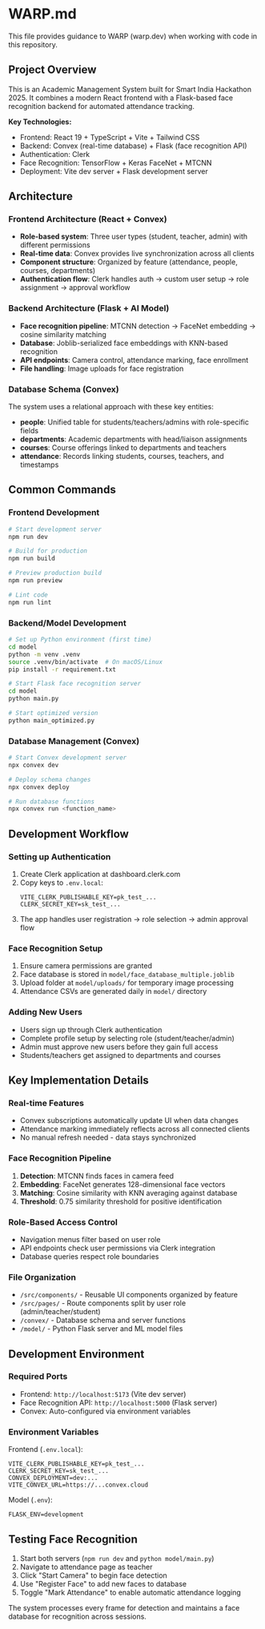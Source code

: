 # WARP.md

This file provides guidance to WARP (warp.dev) when working with code in this repository.

## Project Overview

This is an Academic Management System built for Smart India Hackathon 2025. It combines a modern React frontend with a Flask-based face recognition backend for automated attendance tracking.

**Key Technologies:**
- Frontend: React 19 + TypeScript + Vite + Tailwind CSS
- Backend: Convex (real-time database) + Flask (face recognition API)
- Authentication: Clerk
- Face Recognition: TensorFlow + Keras FaceNet + MTCNN
- Deployment: Vite dev server + Flask development server

## Architecture

### Frontend Architecture (React + Convex)
- **Role-based system**: Three user types (student, teacher, admin) with different permissions
- **Real-time data**: Convex provides live synchronization across all clients
- **Component structure**: Organized by feature (attendance, people, courses, departments)
- **Authentication flow**: Clerk handles auth → custom user setup → role assignment → approval workflow

### Backend Architecture (Flask + AI Model)
- **Face recognition pipeline**: MTCNN detection → FaceNet embedding → cosine similarity matching
- **Database**: Joblib-serialized face embeddings with KNN-based recognition
- **API endpoints**: Camera control, attendance marking, face enrollment
- **File handling**: Image uploads for face registration

### Database Schema (Convex)
The system uses a relational approach with these key entities:
- **people**: Unified table for students/teachers/admins with role-specific fields
- **departments**: Academic departments with head/liaison assignments  
- **courses**: Course offerings linked to departments and teachers
- **attendance**: Records linking students, courses, teachers, and timestamps

## Common Commands

### Frontend Development
```bash
# Start development server
npm run dev

# Build for production
npm run build

# Preview production build
npm run preview

# Lint code
npm run lint
```

### Backend/Model Development  
```bash
# Set up Python environment (first time)
cd model
python -m venv .venv
source .venv/bin/activate  # On macOS/Linux
pip install -r requirement.txt

# Start Flask face recognition server
cd model
python main.py

# Start optimized version
python main_optimized.py
```

### Database Management (Convex)
```bash
# Start Convex development server
npx convex dev

# Deploy schema changes
npx convex deploy

# Run database functions
npx convex run <function_name>
```

## Development Workflow

### Setting up Authentication
1. Create Clerk application at dashboard.clerk.com
2. Copy keys to `.env.local`:
   ```
   VITE_CLERK_PUBLISHABLE_KEY=pk_test_...
   CLERK_SECRET_KEY=sk_test_...
   ```
3. The app handles user registration → role selection → admin approval flow

### Face Recognition Setup
1. Ensure camera permissions are granted
2. Face database is stored in `model/face_database_multiple.joblib`
3. Upload folder at `model/uploads/` for temporary image processing
4. Attendance CSVs are generated daily in `model/` directory

### Adding New Users
- Users sign up through Clerk authentication
- Complete profile setup by selecting role (student/teacher/admin)
- Admin must approve new users before they gain full access
- Students/teachers get assigned to departments and courses

## Key Implementation Details

### Real-time Features
- Convex subscriptions automatically update UI when data changes
- Attendance marking immediately reflects across all connected clients
- No manual refresh needed - data stays synchronized

### Face Recognition Pipeline
1. **Detection**: MTCNN finds faces in camera feed
2. **Embedding**: FaceNet generates 128-dimensional face vectors  
3. **Matching**: Cosine similarity with KNN averaging against database
4. **Threshold**: 0.75 similarity threshold for positive identification

### Role-Based Access Control
- Navigation menus filter based on user role
- API endpoints check user permissions via Clerk integration
- Database queries respect role boundaries

### File Organization
- `/src/components/` - Reusable UI components organized by feature
- `/src/pages/` - Route components split by user role (admin/teacher/student)
- `/convex/` - Database schema and server functions
- `/model/` - Python Flask server and ML model files

## Development Environment

### Required Ports
- Frontend: `http://localhost:5173` (Vite dev server)
- Face Recognition API: `http://localhost:5000` (Flask server)
- Convex: Auto-configured via environment variables

### Environment Variables
Frontend (`.env.local`):
```
VITE_CLERK_PUBLISHABLE_KEY=pk_test_...
CLERK_SECRET_KEY=sk_test_...
CONVEX_DEPLOYMENT=dev:...
VITE_CONVEX_URL=https://...convex.cloud
```

Model (`.env`):
```
FLASK_ENV=development
```

## Testing Face Recognition

1. Start both servers (`npm run dev` and `python model/main.py`)
2. Navigate to attendance page as teacher
3. Click "Start Camera" to begin face detection
4. Use "Register Face" to add new faces to database
5. Toggle "Mark Attendance" to enable automatic attendance logging

The system processes every frame for detection and maintains a face database for recognition across sessions.
